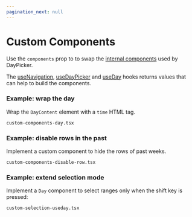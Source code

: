 ```yaml
---
pagination_next: null
---
```


# Custom Components

Use the `components` prop to to swap the [internal
components](/api/interfaces/components) used by DayPicker.

The [useNavigation](/api/functions/usenavigation),
[useDayPicker](/api/functions/usedaypicker) and [useDay](/api/functions/useday)
hooks returns values that can help to build the components.

### Example: wrap the day

Wrap the `DayContent` element with a `time` HTML tag.

```include
custom-components-day.tsx
```

### Example: disable rows in the past

Implement a custom component to hide the rows of past weeks.

```include
custom-components-disable-row.tsx
```

### Example: extend selection mode

Implement a `Day` component to select ranges only when the shift key is pressed:

```include
custom-selection-useday.tsx
```
